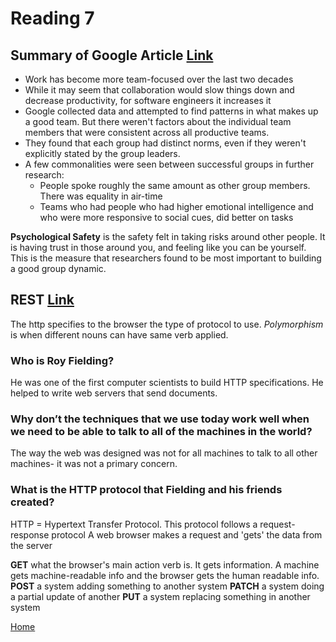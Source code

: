 # Reading 7

## Summary of Google Article [Link](https://www.google.com/amp/mobile.nytimes.com/2016/02/28/magazine/what-google-learned-from-its-quest-to-build-the-perfect-team.amp.html)

- Work has become more team-focused over the last two decades
- While it may seem that collaboration would slow things down and decrease productivity, for software engineers it increases it
- Google collected data and attempted to find patterns in what makes up a good team. But there weren't factors about the individual team members that were consistent across all productive teams. 
- They found that each group had distinct norms, even if they weren't explicitly stated by the group leaders. 
- A few commonalities were seen between successful groups in further research:
  - People spoke roughly the same amount as other group members. There was equality in air-time
  - Teams who had people who had higher emotional intelligence and who were more responsive to social cues, did better on tasks

**Psychological Safety** is the safety felt in taking risks around other people. It is having trust in those around you, and feeling like you can be yourself. This is the measure that researchers found to be most important to building a good group dynamic. 

## REST [Link](https://gist.github.com/brookr/5977550)

The http specifies to the browser the type of protocol to use. 
*Polymorphism* is when different nouns can have same verb applied.

### Who is Roy Fielding?

He was one of the first computer scientists to build HTTP specifications. He helped to write web servers that send documents.

### Why don’t the techniques that we use today work well when we need to be able to talk to all of the machines in the world?

The way the web was designed was not for all machines to talk to all other machines- it was not a primary concern.  

### What is the HTTP protocol that Fielding and his friends created?

HTTP = Hypertext Transfer Protocol. 
This protocol follows a request-response protocol 
A web browser makes a request and 'gets' the data from the server

**GET** what the browser's main action verb is. It gets information. A machine gets machine-readable info and the browser gets the human readable info. 
**POST** a system adding something to another system
**PATCH** a system doing a partial update of another
**PUT** a system replacing something in another system


[Home](https://peymade.github.io/reading-notes/)